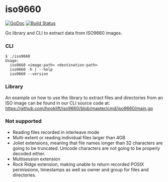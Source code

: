 # iso9660
[![GoDoc](https://godoc.org/github.com/hooklift/iso9660?status.svg)](https://godoc.org/github.com/hooklift/iso9660)
[![Build Status](https://travis-ci.org/hooklift/iso9660.svg?branch=master)](https://travis-ci.org/hooklift/iso9660)

Go library and CLI to extract data from ISO9660 images.

### CLI
```
$ ./iso9660
Usage:
  iso9660 <image-path> <destination-path>
  iso9660 -h | --help
  iso9660 --version
```

### Library
An example on how to use the library to extract files and directories from an ISO image can be found in our CLI source code at:
https://github.com/hooklift/iso9660/blob/master/cmd/iso9660/main.go

### Not supported
* Reading files recorded in interleave mode
* Multi-extent or reading individual files larger than 4GB
* Joliet extensions, meaning that file names longer than 32 characters are going to be truncated. Unicode characters are not going to be properly decoded either.
* Multisession extension
* Rock Ridge extension, making unable to return recorded POSIX permissions, timestamps as well as owner and group for files and directories.
